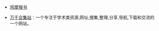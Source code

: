 - [鸠摩搜书](https://www.jiumodiary.com/)

- [万千合集站](http://www.toplinks.cc/)：一个专注于学术类资源,网址,搜集,整理,分享,导航,下载和交流的一个网站。
